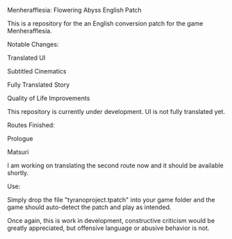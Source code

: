 Menherafflesia: Flowering Abyss English Patch

This is a repository for the an English conversion patch for the game Menherafflesia. 

Notable Changes:

Translated UI

Subtitled Cinematics

Fully Translated Story

Quality of Life Improvements

This repository is currently under development. UI is not fully translated yet.

Routes Finished:

Prologue

Matsuri

I am working on translating the second route now and it should be available shortly.

Use:

Simply drop the file "tyranoproject.tpatch" into your game folder and the game should auto-detect the patch and play as intended.

Once again, this is work in development, constructive criticism would be greatly appreciated, but offensive language or abusive behavior is not.
